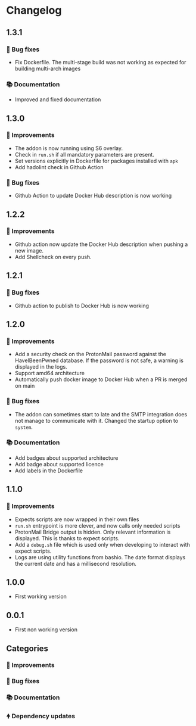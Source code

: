 # Changelog

## 1.3.1

### 🐛 Bug fixes

- Fix Dockerfile. The multi-stage build was not working as expected
  for building multi-arch images
  
### 📚 Documentation

- Improved and fixed documentation

## 1.3.0

### 🚀 Improvements

- The addon is now running using S6 overlay.
- Check in `run.sh` if all mandatory parameters are present.
- Set versions explicitly in Dockerfile for packages installed with `apk`
- Add hadolint check in Github Action

### 🐛 Bug fixes

- Github Action to update Docker Hub description is now working

## 1.2.2

### 🚀 Improvements

- Github action now update the Docker Hub description when pushing
  a new image.
- Add Shellcheck on every push.

## 1.2.1

### 🐛 Bug fixes

- Github action to publish to Docker Hub is now working
  
## 1.2.0

### 🚀 Improvements

- Add a security check on the ProtonMail password against the HaveIBeenPwned
  database. If the password is not safe, a warning is displayed in the logs.
- Support amd64 architecture
- Automatically push docker image to Docker Hub when a PR is merged on main

### 🐛 Bug fixes

- The addon can sometimes start to late and the SMTP integration does not manage
  to communicate with it. Changed the startup option to `system`.

### 📚 Documentation

- Add badges about supported architecture
- Add badge about supported licence
- Add labels in the Dockerfile
  
## 1.1.0

### 🚀 Improvements

- Expects scripts are now wrapped in their own files
- `run.sh` entrypoint is more clever, and now calls only needed scripts
- ProtonMail Bridge output is hidden. Only relevant information is
   displayed. This is thanks to expect scripts.
- Add a `debug.sh` file which is used only when developing to interact
  with expect scripts.
- Logs are using utility functions from bashio. The date format displays
  the current date and has a millisecond resolution.

## 1.0.0

- First working version
  
## 0.0.1

- First non working version

## Categories

### 🚀 Improvements

### 🐛 Bug fixes

### 📚 Documentation

### 🠝 Dependency updates
